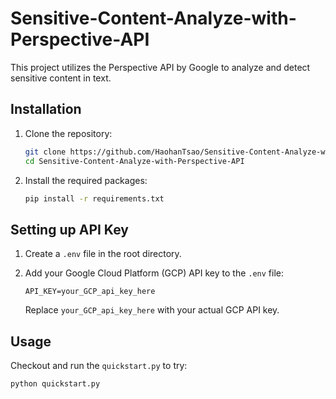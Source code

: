 # Sensitive-Content-Analyze-with-Perspective-API

This project utilizes the Perspective API by Google to analyze and detect sensitive content in text.

## Installation

1. Clone the repository:

    ```bash
    git clone https://github.com/HaohanTsao/Sensitive-Content-Analyze-with-Perspective-API.git
    cd Sensitive-Content-Analyze-with-Perspective-API
    ```

2. Install the required packages:

    ```bash
    pip install -r requirements.txt
    ```

## Setting up API Key

1. Create a `.env` file in the root directory.

2. Add your Google Cloud Platform (GCP) API key to the `.env` file:

    ```env
    API_KEY=your_GCP_api_key_here
    ```

    Replace `your_GCP_api_key_here` with your actual GCP API key.

## Usage
Checkout and run the `quickstart.py` to try:

```bash
python quickstart.py
```
